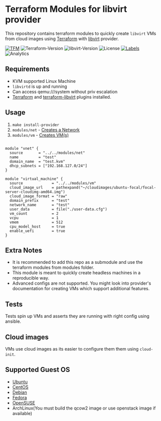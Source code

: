 # Terraform Modules for libvirt provider

This repository contains terraform modules to quickly create `libvirt` VMs from cloud images using [Terraform][terraform]
with [libvirt][terraform-libvirt] provider.

[![TFM](https://github.com/tprasadtp/tfm-libvirt/workflows/terraform/badge.svg)](https://github.com/tprasadtp/tfm-libvirt/actions?workflow=terraform)
![Terraform-Version](https://img.shields.io/badge/terraform-0.14.x-623CE4?logo=terraform)
![libvirt-Version](https://img.shields.io/badge/provider--libvirt-0.6.2-623CE4?logo=terraform&logoColor=white)
![License](https://img.shields.io/badge/License-MIT-brightgreen)
[![Labels](https://github.com/tprasadtp/tfm-libvirt/workflows/labels/badge.svg)](https://github.com/tprasadtp/tfm-libvirt/actions?workflow=labels)
![Analytics](https://ga-beacon.prasadt.com/UA-101760811-3/github/tfm-libvirt?pink&useReferer)

## Requirements

- KVM supported Linux Machine
- `libvirtd` is up and running
- Can access qemu:///system without priv escalation
- [Terraform][terraform] and [terraform-libvirt][terraform-libvirt] plugins installed.

## Usage

1. `make install-provider`
1. `modules/net` - [Creates a Network](./modules/net/README.md)
1. `modules/vm` - [Creates VM(s)](./modules/vm/README.md)

```hcl

module "vnet" {
  source       = "../../modules/net"
  name         = "test"
  domain_name  = "test.kvm"
  dhcp_subnets = ["192.168.127.0/24"]
}

module "virtual_machine" {
  source             = "../../modules/vm"
  cloud_image_url    = pathexpand("~/cloudimages/ubuntu-focal/focal-server-cloudimg-amd64.img")
  cloud_image_format = "raw"
  domain_prefix      = "test"
  network_name       = "test"
  user_data          = file("./user-data.cfg")
  vm_count           = 2
  vcpu               = 1
  vmem               = 512
  cpu_model_host     = true
  enable_uefi        = true
}
```

## Extra Notes

- It is recommended to add this repo as a submodule and use the terraform modules from modules folder.
- This module is meant to quickly create headless machines in a reproducible way.
- Advanced configs are not supported. You might look into provider's documentation for creating VMs which support additional features.

## Tests

Tests spin up VMs and asserts they are running with right config using ansible.

## Cloud images

VMs use cloud images as its easier to configure them them using `cloud-init`.

## Supported Guest OS

- [Ubuntu](https://cloud-images.ubuntu.com/)
- [CentOS](http://cloud.centos.org/centos/8/x86_64/images/)
- [Debian](http://cdimage.debian.org/cdimage/openstack/)
- [Fedora](https://alt.fedoraproject.org/cloud/)
- [OpenSUSE](https://software.opensuse.org/distributions/leap#jeos-ports)
- ArchLinux(You must build the qcow2 image or use openstack image if available)

[terraform]: https://terraform.io
[terraform-libvirt]: https://github.com/dmacvicar/terraform-provider-libvirt
